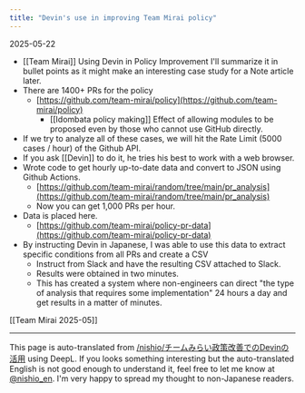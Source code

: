 ```yaml
---
title: "Devin's use in improving Team Mirai policy"
---
```


2025-05-22
- [[Team Mirai]] Using Devin in Policy Improvement
I'll summarize it in bullet points as it might make an interesting case study for a Note article later.
- There are 1400+ PRs for the policy
    - [https://github.com/team-mirai/policy](https://github.com/team-mirai/policy)
        - [[Idombata policy making]] Effect of allowing modules to be proposed even by those who cannot use GitHub directly.
- If we try to analyze all of these cases, we will hit the Rate Limit (5000 cases / hour) of the Github API.
- If you ask [[Devin]] to do it, he tries his best to work with a web browser.
- Wrote code to get hourly up-to-date data and convert to JSON using Github Actions.
    - [https://github.com/team-mirai/random/tree/main/pr_analysis](https://github.com/team-mirai/random/tree/main/pr_analysis)
    - Now you can get 1,000 PRs per hour.
- Data is placed here.
    - [https://github.com/team-mirai/policy-pr-data](https://github.com/team-mirai/policy-pr-data)
- By instructing Devin in Japanese, I was able to use this data to extract specific conditions from all PRs and create a CSV
    - Instruct from Slack and have the resulting CSV attached to Slack.
    - Results were obtained in two minutes.
    - This has created a system where non-engineers can direct "the type of analysis that requires some implementation" 24 hours a day and get results in a matter of minutes.

[[Team Mirai 2025-05]]

---
This page is auto-translated from [/nishio/チームみらい政策改善でのDevinの活用](https://scrapbox.io/nishio/チームみらい政策改善でのDevinの活用) using DeepL. If you looks something interesting but the auto-translated English is not good enough to understand it, feel free to let me know at [@nishio_en](https://twitter.com/nishio_en). I'm very happy to spread my thought to non-Japanese readers.